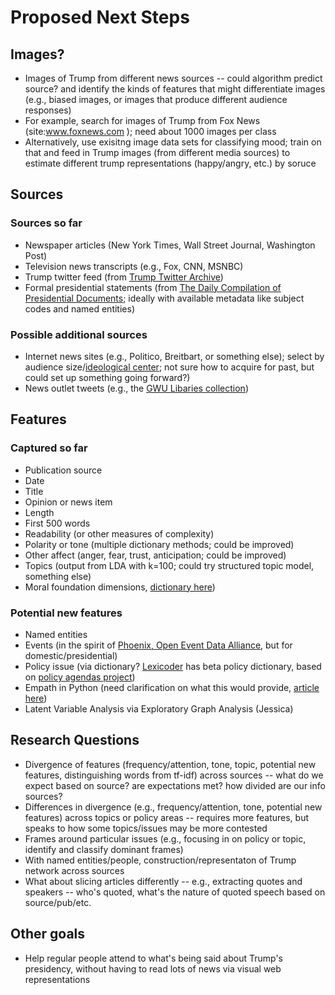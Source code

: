 # Proposed Next Steps

## Images?

* Images of Trump from different news sources -- could algorithm predict source? and identify the kinds of features that might differentiate images (e.g., biased images, or images that produce different audience responses)
* For example, search for images of Trump from Fox News (site:www.foxnews.com <trump>); need about 1000 images per class
* Alternatively, use exisitng image data sets for classifying mood; train on that and feed in Trump images (from different media sources) to estimate different trump representations (happy/angry, etc.) by soruce

## Sources

### Sources so far

* Newspaper articles (New York Times, Wall Street Journal, Washington Post)
* Television news transcripts (e.g., Fox, CNN, MSNBC)
* Trump twitter feed (from [Trump Twitter Archive](http://www.trumptwitterarchive.com/))
* Formal presidential statements (from [The Daily Compilation of Presidential Documents](https://www.gpo.gov/fdsys/browse/collection.action?collectionCode=CPD&browsePath=2017&isCollapsed=false&leafLevelBrowse=false&ycord=0); ideally with available metadata like subject codes and named entities)

### Possible additional sources

* Internet news sites (e.g., Politico, Breitbart, or something else); select by audience size/[ideological center](http://www.pewresearch.org/pj_14-10-21_mediapolarization-08-2/); not sure how to acquire for past, but could set up something going forward?)
* News outlet tweets (e.g., the [GWU Libaries collection](https://dataverse.harvard.edu/dataset.xhtml?persistentId=doi:10.7910/DVN/2FIFLH))

## Features

### Captured so far

* Publication source
* Date
* Title
* Opinion or news item
* Length
* First 500 words
* Readability (or other measures of complexity)
* Polarity or tone (multiple dictionary methods; could be improved)
* Other affect (anger, fear, trust, anticipation; could be improved)
* Topics (output from LDA with k=100; could try structured topic model, something else)
* Moral foundation dimensions, [dictionary here](http://moralfoundations.org/sites/default/files/files/downloads/moral%20foundations%20dictionary.dic))

### Potential new features

* Named entities
* Events (in the spirit of [Phoenix, Open Event Data Alliance](http://phoenixdata.org/), but for domestic/presidential)
* Policy issue (via dictionary? [Lexicoder](http://www.lexicoder.com/) has beta policy dictionary, based on [policy agendas project](http://www.comparativeagendas.net/))
* Empath in Python (need clarification on what this would provide, [article here](https://hci.stanford.edu/publications/2016/ethan/empath-chi-2016.pdf))
* Latent Variable Analysis via Exploratory Graph Analysis (Jessica)

## Research Questions

* Divergence of features (frequency/attention, tone, topic, potential new features, distinguishing words from tf-idf) across sources -- what do we expect based on source? are expectations met? how divided are our info sources?
* Differences in divergence (e.g., frequency/attention, tone, potential new features) across topics or policy areas -- requires more features, but speaks to how some topics/issues may be more contested
* Frames around particular issues (e.g., focusing in on policy or topic, identify and classify dominant frames)
* With named entities/people, construction/representaton of Trump network across sources
* What about slicing articles differently -- e.g., extracting quotes and speakers -- who's quoted, what's the nature of quoted speech based on source/pub/etc.

## Other goals
 
* Help regular people attend to what's being said about Trump's presidency, without having to read lots of news via visual web representations

 

